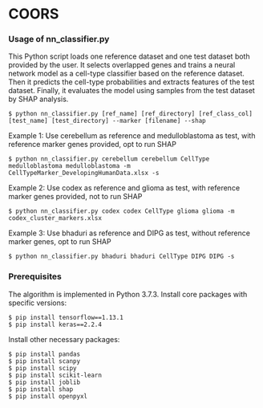 # COORS


### Usage of nn_classifier.py
This Python script loads one reference dataset and one test dataset both provided by the user.
It selects overlapped genes and trains a neural network model as a cell-type classifier based on the reference dataset.
Then it predicts the cell-type probabilities and extracts features of the test dataset.
Finally, it evaluates the model using samples from the test dataset by SHAP analysis.

```
$ python nn_classifier.py [ref_name] [ref_directory] [ref_class_col] [test_name] [test_directory] --marker [filename] --shap
```

Example 1: Use cerebellum as reference and medulloblastoma as test, with reference marker genes provided, opt to run SHAP
```
$ python nn_classifier.py cerebellum cerebellum CellType medulloblastoma medulloblastoma -m CellTypeMarker_DevelopingHumanData.xlsx -s
```

Example 2: Use codex as reference and glioma as test, with reference marker genes provided, not to run SHAP
```
$ python nn_classifier.py codex codex CellType glioma glioma -m codex_cluster_markers.xlsx
```

Example 3: Use bhaduri as reference and DIPG as test, without reference marker genes, opt to run SHAP
```
$ python nn_classifier.py bhaduri bhaduri CellType DIPG DIPG -s
```

### Prerequisites
The algorithm is implemented in Python 3.7.3. 
Install core packages with specific versions:
```
$ pip install tensorflow==1.13.1
$ pip install keras==2.2.4
```

Install other necessary packages:
```
$ pip install pandas
$ pip install scanpy
$ pip install scipy
$ pip install scikit-learn
$ pip install joblib
$ pip install shap
$ pip install openpyxl
```
